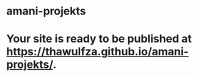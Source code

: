 # amani-projekts

# Your site is ready to be published at https://thawulfza.github.io/amani-projekts/.

